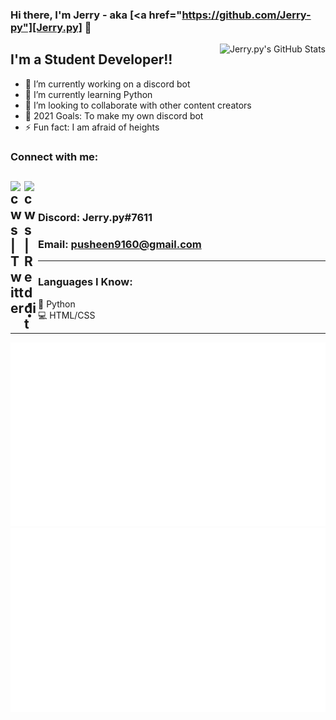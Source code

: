 ### Hi there, I'm Jerry - aka [<a href="https://github.com/Jerry-py"][Jerry.py] 👋

<img align="right" alt="Jerry.py's GitHub Stats" src="https://github-readme-stats.codestackr.vercel.app/api?username=Jerry-py&show_icons=true&hide_border=true&theme=radical"/>


## I'm a Student Developer!!

- 🔭 I’m currently working on a discord bot
- 🌱 I’m currently learning Python
- 👯 I’m looking to collaborate with other content creators
- 🥅 2021 Goals: To make my own discord bot
- ⚡ Fun fact: I am afraid of heights
### Connect with me:

[<img align="left" alt="cws | Twitter" width="22px" src="https://logodownload.org/wp-content/uploads/2014/09/twitter-logo-4.png" />][twitter]
[<img align="left" alt="cws | Reddit" width="22px" src="https://external-preview.redd.it/iDdntscPf-nfWKqzHRGFmhVxZm4hZgaKe5oyFws-yzA.png?auto=webp&s=38648ef0dc2c3fce76d5e1d8639234d8da0152b2" />][reddit]
<br />
---
### Discord: Jerry.py#7611
### Email: pusheen9160@gmail.com
---
### Languages I Know:
- 🐍 Python
- 💻 HTML/CSS
---

[twitter]: https://twitter.com/Jerrypython
[reddit]: https://www.reddit.com/user/Jerrypython


<a href="https://github.com/jstrieb/github-stats">

![](https://github.com/Jerry-py/Github-stats/blob/master/generated/overview.svg)
![](https://github.com/Jerry-py/Github-stats/blob/master/generated/languages.svg)
</a>


